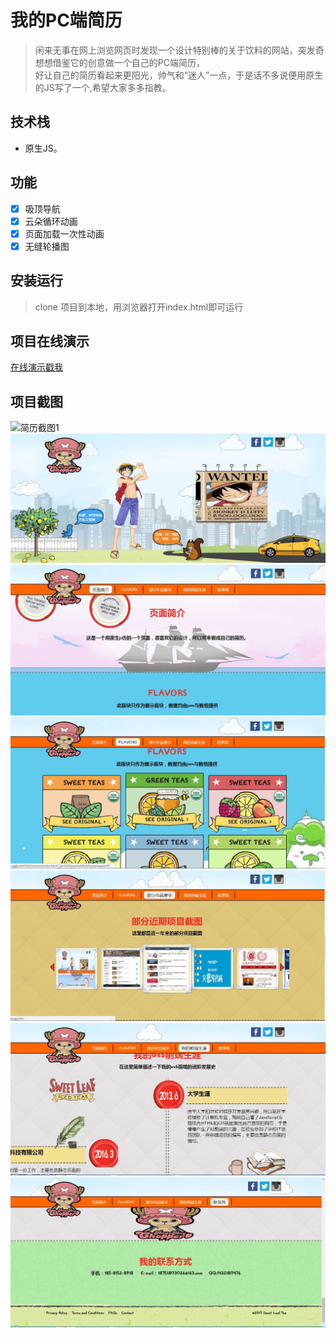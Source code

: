 # 我的PC端简历

> 闲来无事在网上浏览网页时发现一个设计特别棒的关于饮料的网站，突发奇想想借鉴它的创意做一个自己的PC端简历，  <br/>
好让自己的简历看起来更阳光，帅气和“迷人”一点，于是话不多说便用原生的JS写了一个,希望大家多多指教。

## 技术栈
+ 原生JS。

## 功能
+ [x] 吸顶导航
+ [x] 云朵循环动画
+ [x] 页面加载一次性动画
+ [x] 无缝轮播图

## 安装运行
> clone 项目到本地，用浏览器打开index.html即可运行

## 项目在线演示 

<a href="https://xueyanboliang.github.io" target=_blank>在线演示戳我</a>

## 项目截图
![简历截图1](https://github.com/xueyanboliang/my-pics/blob/master/resume/resume_1.gif?raw=true)
![简历截图2](https://github.com/xueyanboliang/my-pics/blob/master/resume/resume.jpg?raw=true)
![简历截图3](https://github.com/xueyanboliang/my-pics/blob/master/resume/resume_2.jpg?raw=true)
![简历截图4](https://github.com/xueyanboliang/my-pics/blob/master/resume/resume_3.jpg?raw=true)
![简历截图5](https://github.com/xueyanboliang/my-pics/blob/master/resume/resume_4.jpg?raw=true)
![简历截图6](https://github.com/xueyanboliang/my-pics/blob/master/resume/resume_5.jpg?raw=true)
![简历截图](https://github.com/xueyanboliang/my-pics/blob/master/resume/resume_6.jpg?raw=true)

